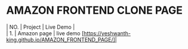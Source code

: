 # AMAZON FRONTEND CLONE PAGE
| NO. | Project | Live Demo | <br>
| 1. | Amazon page | live demo [https://yeshwanth-king.github.io/AMAZON_FRONTEND_PAGE/]|
